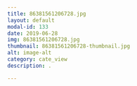 ```yaml
---
title: 86381561206728.jpg
layout: default
modal-id: 133
date: 2019-06-28
img: 86381561206728.jpg
thumbnail: 86381561206728-thumbnail.jpg
alt: image-alt
category: cate_view
description: .

---
```

